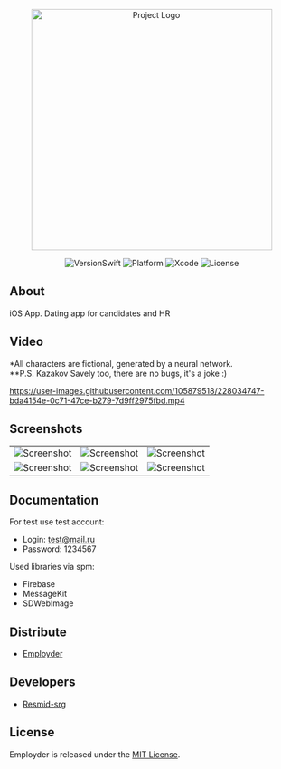 
<p align="center">
      <img src="https://firebasestorage.googleapis.com/v0/b/employder.appspot.com/o/Logotip_E.svg?alt=media&token=09d25220-de8e-4a45-b647-de58cf85912a" alt="Project Logo" width="426">
</p>

<p align="center">
    <img src="https://img.shields.io/badge/Swift%20Compatibility-5.7%20%7C%205.6-orange" alt="VersionSwift">
    <img src="https://img.shields.io/badge/Platform%20Compatibility-iOS-blue" alt="Platform">
    <img src="https://img.shields.io/badge/Xcode-14-blue" alt="Xcode">
    <img src="https://img.shields.io/badge/License-MIT-brightgreen" alt="License">
</p>

## About

iOS App. Dating app for candidates and HR

## Video
   *All characters are fictional, generated by a neural network.  
**P.S. Kazakov Savely too, there are no bugs, it's a joke :)  



https://user-images.githubusercontent.com/105879518/228034747-bda4154e-0c71-47ce-b279-7d9ff2975fbd.mp4



## Screenshots

<table>
<tr>
<td><img src="https://firebasestorage.googleapis.com/v0/b/employder.appspot.com/o/SS%20Employder%201.png?alt=media&token=0a0db25d-00bf-46e8-9882-2491ad721eff" alt="Screenshot"></td>
<td><img src="https://firebasestorage.googleapis.com/v0/b/employder.appspot.com/o/SS%20Employder%202.png?alt=media&token=81f8d746-34fb-4943-95be-f8cc722f9136" alt="Screenshot"></td>
<td><img src="https://firebasestorage.googleapis.com/v0/b/employder.appspot.com/o/SS%20Employder%203.png?alt=media&token=07e6e976-67da-469b-8a22-8c44fe7f2e64" alt="Screenshot"></tr>
</tr>
<tr>
<td><img src="https://firebasestorage.googleapis.com/v0/b/employder.appspot.com/o/SS%20Employder%204.png?alt=media&token=ab9c5528-46c7-48e6-8f39-e31d6e8bb931" alt="Screenshot"></td>
<td><img src="https://firebasestorage.googleapis.com/v0/b/employder.appspot.com/o/SS%20Employder%205.png?alt=media&token=021aaa99-c8bd-4b5a-81d9-a4ae1d17a534" alt="Screenshot"></td>
<td><img src="https://firebasestorage.googleapis.com/v0/b/employder.appspot.com/o/SS%20Employder%206.png?alt=media&token=f051021c-0a6a-4cb9-958f-0fc0680ee9e7" alt="Screenshot"></tr>
</tr>
</table>

  



## Documentation

For test use test account:
- Login: test@mail.ru
- Password: 1234567

Used libraries via spm:
- Firebase
- MessageKit
- SDWebImage

## Distribute

- [Employder](link)

## Developers

- [Resmid-srg](https://github.com/Resmid-srg)

## License

Employder is released under the [MIT License](https://github.com/Resmid-srg/Employder/blob/main/LICENSE.txt).
